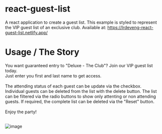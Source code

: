 # react-guest-list

A react application to create a guest list. This example is styled to represent the VIP guest list of an exclusive club.
Available at: https://lrdeveng-react-guest-list.netlify.app/

# Usage / The Story
You want guaranteed entry to "Deluxe - The Club"? Join our VIP guest list today. <br>
Just enter you first and last name to get access. <br>
<br>
The attending status of each guest can be update via the checkbox. Individual guests can be deleted from the list with the delete button. The list can be filtered via the radio buttons to show only attenting or non attending guests. If required, the complete list can be deleted via the "Reset" button.
<br> <br>
Enjoy the party!
<br> <br>

![image](https://github.com/user-attachments/assets/553bccef-9247-4af4-b5c7-ecc6b62d29ad)
